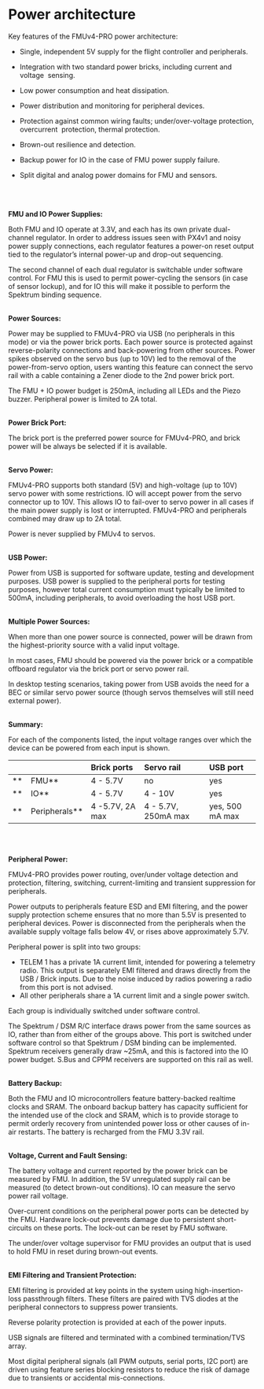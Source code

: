 # Power architecture

Key features of the FMUv4-PRO power architecture:

* Single, independent 5V supply for the flight controller and peripherals.
* Integration with two standard power bricks, including current and voltage 
  sensing.

* Low power consumption and heat dissipation.
* Power distribution and monitoring for peripheral devices.
* Protection against common wiring faults; under/over-voltage protection, overcurrent 
  protection, thermal protection.

* Brown-out resilience and detection.
* Backup power for IO in the case of FMU power supply failure.
* Split digital and analog power domains for FMU and sensors.
 <br/> 
 <br/> 

**FMU and IO Power Supplies:**

Both FMU and IO operate at 3.3V, and each has its own private dual-channel regulator. In order to address issues seen with PX4v1 and noisy power supply connections, each regulator features a power-on reset output tied to the regulator’s internal power-up and drop-out sequencing.

The second channel of each dual regulator is switchable under software control. For FMU this is used to permit power-cycling the sensors \(in case of sensor lockup\), and for IO this will make it possible to perform the Spektrum binding sequence.
 <br/> 
 <br/> 

**Power Sources:**

Power may be supplied to FMUv4-PRO via USB \(no peripherals in this mode\) or via the power brick ports. Each power source is protected against reverse-polarity connections and back-powering from other sources. Power spikes observed on the servo bus \(up to 10V\) led to the removal of the power-from-servo option, users wanting this feature can connect the servo rail with a cable containing a Zener diode to the 2nd power brick port.

The FMU + IO power budget is 250mA, including all LEDs and the Piezo buzzer. Peripheral power is limited to 2A total.
 <br/>
 <br/> 

**Power Brick Port:**

The brick port is the preferred power source for FMUv4-PRO, and brick power will be always be selected if it is available.
 <br/>
 <br/>  

**Servo Power:**

FMUv4-PRO supports both standard \(5V\) and high-voltage \(up to 10V\) servo power with some restrictions. IO will accept power from the servo connector up to 10V. This allows IO to fail-over to servo power in all cases if the main power supply is lost or interrupted. FMUv4-PRO and peripherals combined may draw up to 2A total.

Power is never supplied by FMUv4 to servos.
 <br/>
 <br/>

**USB Power:**

Power from USB is supported for software update, testing and development purposes. USB power is supplied to the peripheral ports for testing purposes, however total current consumption must typically be limited to 500mA, including peripherals, to avoid overloading the host USB port.
 <br/>
 <br/> 

**Multiple Power Sources:**

When more than one power source is connected, power will be drawn from the highest-priority source with a valid input voltage.

In most cases, FMU should be powered via the power brick or a compatible offboard regulator via the brick port or servo power rail.

In desktop testing scenarios, taking power from USB avoids the need for a BEC or similar servo power source \(though servos themselves will still need external power\).
 <br/>
 <br/> 

**Summary:**

For each of the components listed, the input voltage ranges over which the device can be powered from each input is shown.

|  | **Brick ports** | **Servo rail** | **USB port** |
| :--- | :--- | :--- | :--- |
| **    FMU** | 4 - 5.7V | no | yes |
| **    IO** | 4 - 5.7V | 4 - 10V | yes |
| **    Peripherals** | 4 -5.7V, 2A max | 4 - 5.7V, 250mA max | yes, 500 mA max |
 <br/>
 <br/> 

**Peripheral Power:**

FMUv4-PRO provides power routing, over/under voltage detection and protection, filtering, switching, current-limiting and transient suppression for peripherals.

Power outputs to peripherals feature ESD and EMI filtering, and the power supply protection scheme ensures that no more than 5.5V is presented to peripheral devices. Power is disconnected from the peripherals when the available supply voltage falls below 4V, or rises above approximately 5.7V.

Peripheral power is split into two groups:

* TELEM 1 has a private 1A current limit, intended for powering a telemetry radio. This output is separately EMI filtered and draws directly from the USB / Brick inputs. Due to the noise induced by radios powering a radio from this port is not advised.
* All other peripherals share a 1A current limit and a single power switch. 

Each group is individually switched under software control.

The Spektrum / DSM R/C interface draws power from the same sources as IO, rather than from either of the groups above. This port is switched under software control so that Spektrum / DSM binding can be implemented. Spektrum receivers generally draw ~25mA, and this is factored into the IO power budget. S.Bus and CPPM receivers are supported on this rail as well.
 <br/>
 <br/>  

**Battery Backup:**

Both the FMU and IO microcontrollers feature battery-backed realtime clocks and SRAM. The onboard backup battery has capacity sufficient for the intended use of the clock and SRAM, which is to provide storage to permit orderly recovery from unintended power loss or other causes of in-air restarts. The battery is recharged from the FMU 3.3V rail. 
 <br/>
 <br/> 

**Voltage, Current and Fault Sensing:**

The battery voltage and current reported by the power brick can be measured by FMU. In addition, the 5V unregulated supply rail can be measured \(to detect brown-out conditions\). IO can measure the servo power rail voltage.

Over-current conditions on the peripheral power ports can be detected by the FMU. Hardware lock-out prevents damage due to persistent short-circuits on these ports. The lock-out can be reset by FMU software.

The under/over voltage supervisor for FMU provides an output that is used to hold FMU in reset during brown-out events.
 <br/>
 <br/> 

**EMI Filtering and Transient Protection:**

EMI filtering is provided at key points in the system using high-insertion-loss passthrough filters. These filters are paired with TVS diodes at the peripheral connectors to suppress power transients.

Reverse polarity protection is provided at each of the power inputs.

USB signals are filtered and terminated with a combined termination/TVS array.

Most digital peripheral signals \(all PWM outputs, serial ports, I2C port\) are driven using feature series blocking resistors to reduce the risk of damage due to transients or accidental mis-connections.

  


